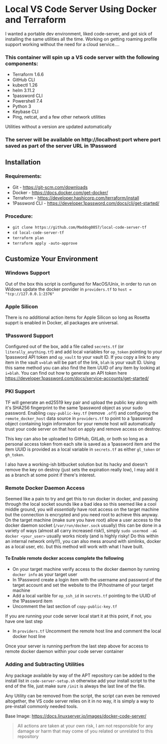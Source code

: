 # Local VS Code Server Using Docker and Terraform

I wanted a portable dev environment, liked code-server, and got sick of installing the same utilities all the time.
Working on getting roaming profile support working without the need for a cloud service....

### This container will spin up a VS code server with the following components:
* Terraform 1.6.6
* GitHub CLI
* kubectl 1.26
* helm 3.11.2
* 1password CLI
* Powershell 7.4
* Python 3
* Keybase CLI
* Ping, netcat, and a few other network utilities

Utilities without a version are updated automatically

### The server will be available on http://localhost:port where port saved as part of the server URL in 1Password

## Installation

### Requirements:
* Git - https://git-scm.com/downloads
* Docker - https://docs.docker.com/get-docker/
* Terraform - https://developer.hashicorp.com/terraform/install
* 1Password CLI - https://developer.1password.com/docs/cli/get-started/

### Procedure:
* `git clone https://github.com/Maddog0057/local-code-server-tf`
* `cd local-code-server-tf`
* `terraform plan`
* `terraform apply -auto-approve`

## Customize Your Environment

### Windows Support
Out of the box this script is configured for MacOS/Unix, in order to run on Widows update the docker provider in `providers.tf` to `host = "tcp://127.0.0.1:2376"`

### Apple Silicon
There is no additional action items for Apple Silicon so long as Rosetta supprt is enabled in Docker, all packages are universal.

### 1Password Support
Configured out of the box, add a file called `secrets.tf` (or `literally_anything.tf`) and add local variables for `op_token` pointing to your 1password API token and `op_vault` to your vault ID. If you copy a link to any item in the vault `v=blah` will be part of the link, `blah` is your vault ID. Using this same method you can also find the Item UUID of any item by looking at `i=blah`. You can find out how to generate an API token here https://developer.1password.com/docs/service-accounts/get-started/

### PKI Support
TF will generate an ed25519 key pair and upload the public key along with it's SHA256 fingerprint to the same 1password object as your sudo password. Enabling `copy-public-key.tf` (remove `.off`) and configuring the `remote_docker_host` data source in `providers.tf` to point to a 1password object containing login informaton for your remote host will automatically trust your code server on that host on apply and remove access on destroy.

This key can also be uploaded to GitHub, GitLab, or both so long as a personal access token from each site is saved as a 1password item and the item UUID is provided as a local variable in `secrets.tf` as either `gl_token` or `gh_token`. 

I also have a working-ish bitbucket solution but its hacky and doesn't remove the key on destroy (just sets the expiration really low), I may add it as a branch at some point if there's interest.

### Remote Docker Daemon Access
Seemed like a pain to try and get this to run docker in docker, and passing through the local socket sounds like a bad idea so this seemed like a cool middle ground, you will *essentially* have root access on the target machine but the connection is encrypted and you need root to achieve this anyway. 
On the target machine (make sure you have root) allow a user access to the docker daemon socket (`/var/run/docker.sock` usually) this can be done in a variety of ways (almost all carry increased risk!), simply `sudo usermod -aG docker <your_user>` usually works nicely (and is highly risky! Do this within an internal network only!!!), you can also mess around with simlinks, docker as a local user, etc. but this method will work with what I have built.

#### To Enable remote docker access complete the following
* On your target machine verify access to the docker daemon by running `docker info` as your target user
* In 1Password create a login item with the username and password of the target account and set the website to the IP/hostname of your target machine
* Add a local varible for `op_ssh_id` in `secrets.tf` pointing to the UUID of the 1Password item
* Uncomment the last section of `copy-public-key.tf`

If you are running your code server local start it at this point, if not, you have one last step
* In `providers.tf` Uncomment the remote host line and comment the local docker host line

Once your server is running perfrom the last step above for access to remote docker daemon within your code server container

### Adding and Subtracting Utilities
Any package available by way of the APT repository can be added to the install list in `code-server-setup.sh` otherwise add your install script to the end of the file, just make sure `/init` is always the last line of the file.

Any Utility can be removed from the script, the script can even be removed altogether, the VS code server relies on it in no way, it is simply a way to pre-install commonly needed tools.

Base Image: https://docs.linuxserver.io/images/docker-code-server/

> All actions are taken at your own risk, I am not responsible for any damage or harm that may come of you related or unrelated to this repository 